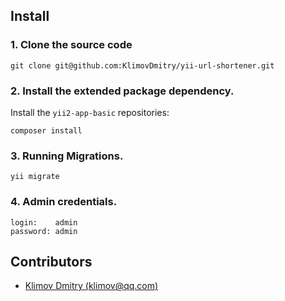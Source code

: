 ## Install

### 1. Clone the source code

```shell
git clone git@github.com:KlimovDmitry/yii-url-shortener.git
```

### 2. Install the extended package dependency.

Install the `yii2-app-basic` repositories: 

```shell
composer install
```

### 3. Running Migrations.

```shell
yii migrate
```
### 4. Аdmin credentials.

```shell
login:    admin
password: admin
```

## Contributors

- [Klimov Dmitry (klimov@qq.com)](https://github.com/KlimovDmitry/)